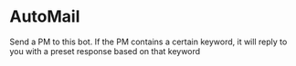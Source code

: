 AutoMail
=========

Send a PM to this bot. If the PM contains a certain keyword, it will reply to you with a preset response based on that keyword
